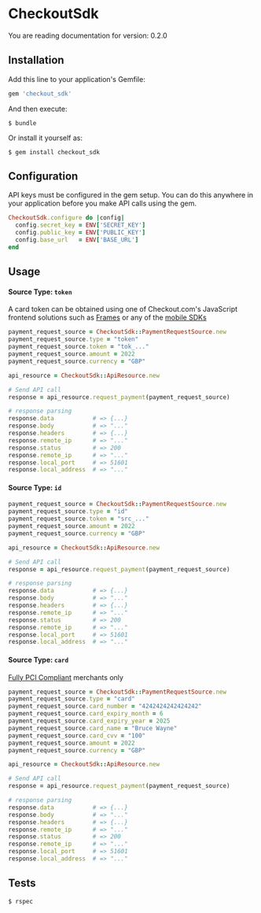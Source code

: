# CheckoutSdk

You are reading documentation for version: 0.2.0

## Installation

Add this line to your application's Gemfile:

```ruby
gem 'checkout_sdk'
```

And then execute:

    $ bundle

Or install it yourself as:

    $ gem install checkout_sdk

## Configuration

API keys must be configured in the gem setup. You can do this anywhere in your application before you make API calls using the gem.

```ruby
CheckoutSdk.configure do |config|
  config.secret_key = ENV['SECRET_KEY']
  config.public_key = ENV['PUBLIC_KEY']
  config.base_url   = ENV['BASE_URL']
end
```

## Usage

#### Source Type: `token`
A card token can be obtained using one of Checkout.com's JavaScript frontend solutions such as [Frames](https://docs.checkout.com/docs/frames "Frames") or any of the [mobile SDKs](https://docs.checkout.com/docs/sdks#section-mobile-sdk-libraries "Mobile SDKs")

```ruby
payment_request_source = CheckoutSdk::PaymentRequestSource.new
payment_request_source.type = "token"
payment_request_source.token = "tok_..."
payment_request_source.amount = 2022
payment_request_source.currency = "GBP"

api_resource = CheckoutSdk::ApiResource.new

# Send API call
response = api_resource.request_payment(payment_request_source)

# response parsing
response.data           # => {...}
response.body           # => "..."
response.headers        # => {...}
response.remote_ip      # => "..."
response.status         # => 200
response.remote_ip      # => "..."
response.local_port     # => 51601
response.local_address  # => "..."
```

#### Source Type: `id`

```ruby
payment_request_source = CheckoutSdk::PaymentRequestSource.new
payment_request_source.type = "id"
payment_request_source.token = "src_..."
payment_request_source.amount = 2022
payment_request_source.currency = "GBP"

api_resource = CheckoutSdk::ApiResource.new

# Send API call
response = api_resource.request_payment(payment_request_source)

# response parsing
response.data           # => {...}
response.body           # => "..."
response.headers        # => {...}
response.remote_ip      # => "..."
response.status         # => 200
response.remote_ip      # => "..."
response.local_port     # => 51601
response.local_address  # => "..."
```


#### Source Type: `card`
[Fully PCI Compliant](https://docs.checkout.com/docs/pci-compliance) merchants only
```ruby
payment_request_source = CheckoutSdk::PaymentRequestSource.new
payment_request_source.type = "card"
payment_request_source.card_number = "4242424242424242"
payment_request_source.card_expiry_month = 6
payment_request_source.card_expiry_year = 2025
payment_request_source.card_name = "Bruce Wayne"
payment_request_source.card_cvv = "100"
payment_request_source.amount = 2022
payment_request_source.currency = "GBP"

api_resource = CheckoutSdk::ApiResource.new

# Send API call
response = api_resource.request_payment(payment_request_source)

# response parsing
response.data           # => {...}
response.body           # => "..."
response.headers        # => {...}
response.remote_ip      # => "..."
response.status         # => 200
response.remote_ip      # => "..."
response.local_port     # => 51601
response.local_address  # => "..."
```

## Tests

    $ rspec
